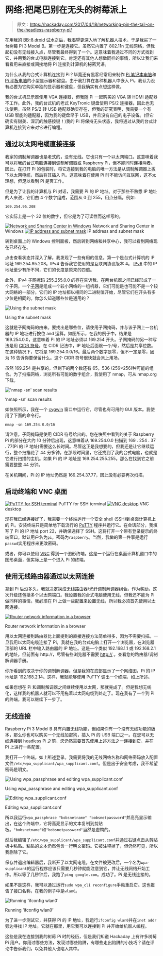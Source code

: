 # 网络:把尾巴别在无头的树莓派上

> 原文：<https://hackaday.com/2017/04/18/networking-pin-the-tail-on-the-headless-raspberry-pi/>

在用我的 [BB-8 droid](http://hackaday.com/2016/11/30/my-diy-bb-8-problems-solutions-lessons-learned/) 试水之后，我渴望更深入地了解机器人技术，于是我买了一台树莓 Pi 3 Model B。第一步是连接它。虽然它内置了 802.11n 无线网络，但我起初没有无线接入点，尽管我最终得到了一个。这意味着我通过不同的方式找到它，并用我的台式电脑连接到它。肯定还有其他人想做同样的事情，所以让我们来看看用来直接或间接地将 Pi 连接到计算机的秘密咒语。

为什么从我的台式计算机连接到 Pi？毕竟还有黑客经常用来制作 [Pi 笔记本电脑](http://hackaday.com/2017/02/12/raspberry-pi-laptop-uses-the-official-touchscreen/)和 [Pi 平板电脑](http://hackaday.com/2014/01/10/raspberry-pi-tablet-the-pipad/)的小型显示器和键盘。由于我打算在各种机器人中嵌入 Pi，我认为没有必要为它购买单独的显示器和键盘，但我确实有点想这样做。

我的台式机显示器使用 VGA 连接器，但我随 Pi 一起购买的 VGA 转 HDMI 适配器不工作。此外，我的台式机的老式 KeyTronic 键盘使用 PS/2 连接器，因此也无法使用。虽然 PS/2 转 USB 适配器确实存在，但我的研究表明，我需要一个有 USB 智能的适配器，因为我的键盘早于 USB，并且没有自己的电子设备。(但它确实有甜美、深沉的触感按键！)我的 Pi 将保持无头状态，我将通过从我的台式计算机连接到它来对它进行编程。

## 通过以太网电缆直接连接

我家的调制解调器也是老式的，没有无线。它也只有一个以太网端口。这意味着我可以将我的台式电脑连接到调制解调器或 Raspberry Pi，但不能同时连接两者。因此，在打开 Pi 的包装时，将它连接到我的电脑的唯一方法是从调制解调器上拔下以太网电缆，然后将其插入 Pi。这意味着在使用 Pi 时不能访问互联网，这不太理想，但足以看到 Pi 是否工作。

但是为了让我的计算机与 Pi 对话，我需要 Pi 的 IP 地址。对于那些不熟悉 IP 地址的人来说，它们由 4 个数字组成，范围从 0 到 255，用点分隔。例如:

```
169.254.95.208

```

它实际上是一个 32 位的数字，但它是为了可读性而这样写的。

 [![Network and Sharing Center in Windows](img/ac29767185a5a3ca5cc0705207bf9f69.png "Network and Sharing Center in Windows")](https://hackaday.com/2017/04/18/networking-pin-the-tail-on-the-headless-raspberry-pi/network_and_sharing_center_box/) Network and Sharing Center in Windows [![IP address and subnet mask](img/6771c40dd053c005b7865bea4e5d8fef.png "IP address and subnet mask")](https://hackaday.com/2017/04/18/networking-pin-the-tail-on-the-headless-raspberry-pi/ip_address_and_subnet_mask_window/) IP address and subnet mask

转到桌面上的 Windows 控制面板，然后转到网络和共享中心，我可以看到网络现在已经存在。

点击查看状态并深入了解，我发现了一些有用的信息。第一个是台式计算机的 IP 地址 169.254.95.208。IPv4 告诉我它使用的是互联网协议版本 4。 [IPv6](https://en.wikipedia.org/wiki/IPv6) 中的 IP 地址至少有所不同，它们的长度是原来的四倍。

此外，IPv4 子网掩码 255.255.0.0 的存在告诉我，在两台机器之间已经形成了一个子网。一个[子网](https://en.wikipedia.org/wiki/Subnetwork)是组成一个较小网络的一组机器，它们可能是也可能不是一个较大网络的一部分。它们的 IP 地址都以相同的二进制值开始，尽管它们在开头有多少位是相同的。你怎么知道哪些位是通用的？

![Using the subnet mask](img/27fc9a20915152adc83f423d59c42d2b.png)

Using the subnet mask

这就是子网掩码的由来。要找出是哪些位，请使用子网掩码，并与该子网上一台机器的 IP 地址进行按位 and 运算。如图所示，在我的例子中，结果是 169.254.0.0，这意味着 Pi 的 IP 地址必须以 169.254 开头。子网掩码的另一种写法是用 [CIDR 符号](https://en.wikipedia.org/wiki/Classless_Inter-Domain_Routing#CIDR_notation)。在 CIDR 记法中，IP 地址后面跟一个/号，然后是共享位数。在这种情况下，它将是 169.254.0.0/16。最后两个数字是零，但不一定是零，因为 16 告诉你要保留什么。这个 CIDR 符号很快就会派上用场。

虽然 169.254 是共享的，但剩下的两个数还有 65，536 (256×256)种可能的组合。为了扫描网络，浏览所有可能的数字组合，我使用了 nmap，可从 nmap.org 下载。

!['nmap -sn' scan results](img/0eba3dbd3b4210731c2b17a739dbe38d.png)

‘nmap -sn’ scan results

如快照所示，我在一个 [cygwin](https://www.cygwin.com) 窗口中运行它，尽管也有可用的 GUI 版本。我使用了下面的命令行。

```
nmap -sn 169.254.0.0/16

```

请注意，子网掩码是使用 CIDR 符号给出的。您在快照中看到的关于 Raspberry Pi 的部分在大约 10 分钟后出现，这意味着从 169.254.0.0 扫描到 169 . 254 . 37 . 77(Pi 的 IP 地址)需要这么长时间。尽管这正是我想要的，但我还是让它继续运行，整个扫描花了 44 分多钟。在那段时间里，它还找到了我的台式电脑，也就是它进行扫描的主机。如果 Pi 的 IP 地址是 169.254.255.255，那么在找到它之前需要整整 44 分钟。

在关机期间，Pi 的 IP 地址仍然是 169.254.37.77，因此没有必要再次扫描。

## 启动终端和 VNC 桌面

 [![PuTTY for SSH terminal](img/f4ebf48514c54c277df61f1238d5e9fd.png "PuTTY for SSH terminal")](https://hackaday.com/2017/04/18/networking-pin-the-tail-on-the-headless-raspberry-pi/putty_for_direct_connection/) PuTTY for SSH terminal [![VNC desktop](img/7873978e84df68b8931f47e65ac549eb.png "VNC desktop")](https://hackaday.com/2017/04/18/networking-pin-the-tail-on-the-headless-raspberry-pi/vnc_desktop_on_raspberry_pi_full/) VNC desktop

现在我已经连接好了，我需要一个终端运行一个安全 shell (SSH)到桌面计算机上的 Pi。安装终端只是简单地下载流行的 [PuTTY](http://www.chiark.greenend.org.uk/~sgtatham/putty/) 程序并运行它。在会话部分，我填写了 Pi 的 IP 地址 port 22，并确保选择了 SSH。这将打开一个带有登录提示的终端窗口。默认用户名为`pi`，密码为`raspberry`。当然，我做的第一件事是运行`passwd`实用程序来更改密码。

或者，你可以使用 [VNC](https://www.realvnc.com) 得到一个图形终端。这是一个运行在桌面计算机窗口中的图形桌面，但实际上是一个进入 Pi 的终端。

## 使用无线路由器通过以太网连接

拿到 Pi 后没多久，我就决定换成无线路由器/光纤调制解调器组合。作为奖励，这次升级还包括多个以太网端口。我设置我的台式电脑使用无线，但我还不能为 Pi 做同样的事情。我必须在 Pi 上做一些配置来设置无线，所以我必须首先使用以太网连接。

[![Router network information in a browser](img/942a5e602bb371fae16e5d20fcedc5c0.png)](https://hackaday.com/wp-content/uploads/2017/04/router_network_information_in_a_browser_firefox_an.jpg)

Router network information in a browser

用以太网连接到路由器比上面提到的直接连接方法简单得多，因为不需要扫描。一旦我用以太网电缆连接了 Pi，我就在我的台式电脑上打开一个浏览器，在浏览器顶部的 URL 栏中输入路由器的 IP 地址。这是一个类似 192.168.1.1 或 192.168.2.1 的地址，但前面有 http://，尽管有些浏览器不需要 [http://](http://) 。查看您的路由器/调制解调器手册。

你所看到的取决于你的调制解调器，但是我的在底部显示了一个网络图，Pi 的 IP 地址是 192.168.2.14。这样，我就能够使用 PuTTY 调出一个终端，如上所述。

如果您想在 Pi 和调制解调器之间继续使用以太网，那就完成了。但是我想无线化，这样我的机器人就可以不用拖着以太网电缆到处走了。现在我有了一个到 Pi 的终端，我可以继续下一步了。

## 无线连接

Raspberry Pi 3 Model B 具有内置无线功能，但如果你有一个没有无线功能的版本，那么你也可以购买一个无线加密狗，插入 Pi 的 USB 端口之一。在您可以无线连接到 headless Pi 之前，您仍然需要首先使用上述方法之一连接到它，并在 Pi 上进行一些配置。

我打开一个终端，如上所述登录。我需要将我的无线网络名称和网络密码放入配置文件`/etc/wpa_supplicant/wpa_supplicant.conf`。但是出于安全考虑，我不希望密码是明文。

![Using wpa_passphrase and editing wpa_supplicant.conf](img/b01fafa629c8f233a8490f992ac36441.png)

Using wpa_passphrase and editing wpa_supplicant.conf

![Editing wpa_supplicant.conf](img/2b2b70a48e134ed4a56e9f4618bd3f61.png)

Editing wpa_supplicant.conf

所以我运行`wpa_passphrase "bobsnetname" "bobsnetpassword"`并高亮显示输出，在这个终端中，它将高亮显示的文本复制到剪贴板。`"bobsnetname"`和`"bobsnetpassword"`当然是虚构的。

然后我编辑了`/etc/wpa_supplicant/wpa_supplicant.conf`并通过右键点击从剪贴板中粘贴。粘贴的文本仍然包含一行明文密码。它被注释掉了，但仍然可见，所以我删除了它。

保存并退出编辑器后，我断开了以太网电缆。在文件被更改后，一个名为`wpa-supplicant`的运行程序应该只需要几秒钟就能注意到它，并让无线网络开始工作。所以等了几秒钟后，我跑了`ping google.com`。成功了。Pi 是无线连接的。

如果不是这样，我可以通过运行`sudo wpa_cli reconfigure`手动重启它。这也报告了接口名称，在我的例子中是`wlan0`。

![Running 'ifconfig wlan0'](img/40fb7b708fd518b6496df5dcc008c557.png)

Running ‘ifconfig wlan0’

为了进一步测试它，并获得 Pi 的 IP 地址，我运行`ifconfig wlan0`并在`inet addr`旁边寻找 IP 地址。它就在那里，用它我可以连接到 Pi 并开始给机器人编程。

这些是我在连接到我的树莓 Pi 时的经历，但是我们知道 Hackaday 上有许多树莓 Pi 用户。你用过哪些方法，发现过哪些陷阱，有哪些走出陷阱的小技巧？请在评论中告诉我们，以免其他人也陷入其中。